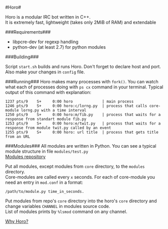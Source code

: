 #Horo#

Horo is a modular IRC bot written in C++.  
It is extremely fast, lightweight (takes only 2MiB of RAM) and extendable

###Requirements###

* libpcre-dev for regexp handling
* python-dev (at least 2.7) for python modules

###Building###

Script <code>start.sh</code> builds and runs Horo. Don't forget to declare host and port. 
Also make your changes in <code>config</code> file.

###Running###
Horo makes many processes with <code>fork()</code>. You can watch what each of processes doing with <code>ps cx</code> command in your terminal. 
Typical output of this command with explanation:

    1237 pts/9    S+     0:00 horo             | main process
    1246 pts/9    S+     0:00 horo:c/lorng.py  | process that calls core-module lorng.py with a time interval
    1250 pts/9    S+     0:00 horo:m/fib.py    | process that waits for a response from standart module fib.py
    1253 pts/9    S+     0:00 horo:e/twit.py   | process that waits for a response from module twit.py called by an event
    1255 pts/9    S+     0:00 horo: url title  | process that gets title from an URL


###Modules###
All modules are written in Python. You can see a typical module structure in file <code>modules/test.py</code>  
[Modules repository](https://github.com/aluminiumgeek/horo-modules)

Put all modules, except modules from <code>core</code> directory, to the <code>modules</code> directory.  
Core-modules are called every <code>x</code> seconds. For each of core-module you need an entry in <code>mod.conf</code> in a format:

    /path/to/module.py time_in_seconds.

Put modules from repo's <code>core</code> directory into the horo's <code>core</code> directory and change variables <code>CHANNEL</code> in modules source code.  
List of modules prints by <code>%lsmod</code> command on any channel.


[Why Horo?](http://animevice.com/holo/18-16320)



